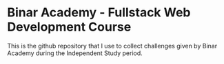 # Binar Academy - Fullstack Web Development Course
This is the github repository that I use to collect challenges given by Binar Academy during the Independent Study period.
